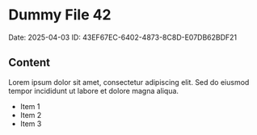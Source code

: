 # Dummy File 42

Date: 2025-04-03
ID: 43EF67EC-6402-4873-8C8D-E07DB62BDF21

## Content

Lorem ipsum dolor sit amet, consectetur adipiscing elit.
Sed do eiusmod tempor incididunt ut labore et dolore magna aliqua.

* Item 1
* Item 2
* Item 3
